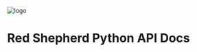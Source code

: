 ![logo](https://redshepherdmedia.s3-us-west-2.amazonaws.com/red_logo_64.png "logo")

# Red Shepherd Python API Docs
